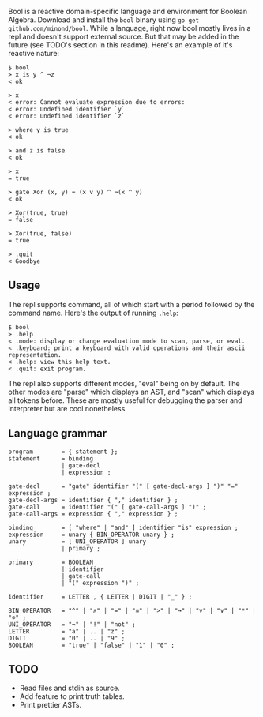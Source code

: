 Bool is a reactive domain-specific language and environment for Boolean
Algebra. Download and install the `bool` binary using `go get
github.com/minond/bool`. While a language, right now bool mostly lives in a
repl and doesn't support external source. But that may be added in the future
(see TODO's section in this readme). Here's an example of it's reactive nature:

```
$ bool
> x is y ^ ¬z
< ok

> x
< error: Cannot evaluate expression due to errors:
< error: Undefined identifier `y`
< error: Undefined identifier `z`

> where y is true
< ok

> and z is false
< ok

> x
= true

> gate Xor (x, y) = (x v y) ^ ¬(x ^ y)
< ok

> Xor(true, true)
= false

> Xor(true, false)
= true

> .quit
< Goodbye
```

## Usage

The repl supports command, all of which start with a period followed by the
command name. Here's the output of running `.help`:

```
$ bool
> .help
< .mode: display or change evaluation mode to scan, parse, or eval.
< .keyboard: print a keyboard with valid operations and their ascii representation.
< .help: view this help text.
< .quit: exit program.
```

The repl also supports different modes, "eval" being on by default. The other
modes are "parse" which displays an AST, and "scan" which displays all tokens
before. These are mostly useful for debugging the parser and interpreter but
are cool nonetheless.

## Language grammar

```ebnf
program        = { statement };
statement      = binding
               | gate-decl
               | expression ;

gate-decl      = "gate" identifier "(" [ gate-decl-args ] ")" "=" expression ;
gate-decl-args = identifier { "," identifier } ;
gate-call      = identifier "(" [ gate-call-args ] ")" ;
gate-call-args = expression { "," expression } ;

binding        = [ "where" | "and" ] identifier "is" expression ;
expression     = unary { BIN_OPERATOR unary } ;
unary          = [ UNI_OPERATOR ] unary
               | primary ;

primary        = BOOLEAN
               | identifier
               | gate-call
               | "(" expression ")" ;

identifier     = LETTER , { LETTER | DIGIT | "_" } ;

BIN_OPERATOR   = "^" | "∧" | "=" | "≡" | ">" | "→" | "v" | "∨" | "*" | "⊕" ;
UNI_OPERATOR   = "¬" | "!" | "not" ;
LETTER         = "a" | .. | "z" ;
DIGIT          = "0" | .. | "9" ;
BOOLEAN        = "true" | "false" | "1" | "0" ;
```

## TODO

- Read files and stdin as source.
- Add feature to print truth tables.
- Print prettier ASTs.

